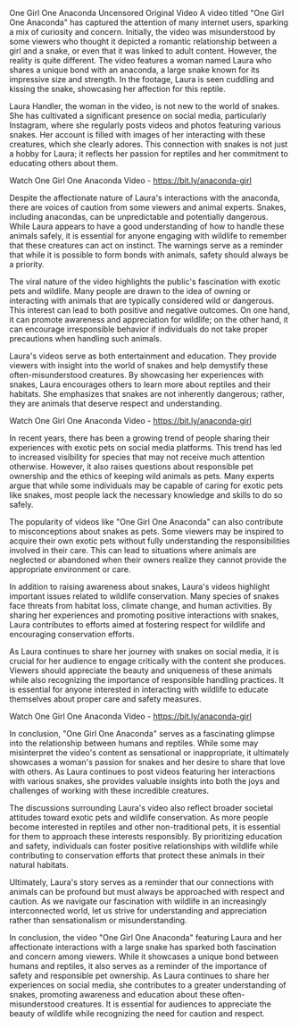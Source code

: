 One Girl One Anaconda Uncensored Original Video 
A video titled "One Girl One Anaconda" has captured the attention of many internet users, sparking a mix of curiosity and concern. Initially, the video was misunderstood by some viewers who thought it depicted a romantic relationship between a girl and a snake, or even that it was linked to adult content. However, the reality is quite different. The video features a woman named Laura who shares a unique bond with an anaconda, a large snake known for its impressive size and strength. In the footage, Laura is seen cuddling and kissing the snake, showcasing her affection for this reptile.

Laura Handler, the woman in the video, is not new to the world of snakes. She has cultivated a significant presence on social media, particularly Instagram, where she regularly posts videos and photos featuring various snakes. Her account is filled with images of her interacting with these creatures, which she clearly adores. This connection with snakes is not just a hobby for Laura; it reflects her passion for reptiles and her commitment to educating others about them.

Watch One Girl One Anaconda Video - https://bit.ly/anaconda-girl

Despite the affectionate nature of Laura's interactions with the anaconda, there are voices of caution from some viewers and animal experts. Snakes, including anacondas, can be unpredictable and potentially dangerous. While Laura appears to have a good understanding of how to handle these animals safely, it is essential for anyone engaging with wildlife to remember that these creatures can act on instinct. The warnings serve as a reminder that while it is possible to form bonds with animals, safety should always be a priority.

The viral nature of the video highlights the public's fascination with exotic pets and wildlife. Many people are drawn to the idea of owning or interacting with animals that are typically considered wild or dangerous. This interest can lead to both positive and negative outcomes. On one hand, it can promote awareness and appreciation for wildlife; on the other hand, it can encourage irresponsible behavior if individuals do not take proper precautions when handling such animals.

Laura's videos serve as both entertainment and education. They provide viewers with insight into the world of snakes and help demystify these often-misunderstood creatures. By showcasing her experiences with snakes, Laura encourages others to learn more about reptiles and their habitats. She emphasizes that snakes are not inherently dangerous; rather, they are animals that deserve respect and understanding.


Watch One Girl One Anaconda Video - https://bit.ly/anaconda-girl


In recent years, there has been a growing trend of people sharing their experiences with exotic pets on social media platforms. This trend has led to increased visibility for species that may not receive much attention otherwise. However, it also raises questions about responsible pet ownership and the ethics of keeping wild animals as pets. Many experts argue that while some individuals may be capable of caring for exotic pets like snakes, most people lack the necessary knowledge and skills to do so safely.

The popularity of videos like "One Girl One Anaconda" can also contribute to misconceptions about snakes as pets. Some viewers may be inspired to acquire their own exotic pets without fully understanding the responsibilities involved in their care. This can lead to situations where animals are neglected or abandoned when their owners realize they cannot provide the appropriate environment or care.

In addition to raising awareness about snakes, Laura's videos highlight important issues related to wildlife conservation. Many species of snakes face threats from habitat loss, climate change, and human activities. By sharing her experiences and promoting positive interactions with snakes, Laura contributes to efforts aimed at fostering respect for wildlife and encouraging conservation efforts.

As Laura continues to share her journey with snakes on social media, it is crucial for her audience to engage critically with the content she produces. Viewers should appreciate the beauty and uniqueness of these animals while also recognizing the importance of responsible handling practices. It is essential for anyone interested in interacting with wildlife to educate themselves about proper care and safety measures.

Watch One Girl One Anaconda Video - https://bit.ly/anaconda-girl

In conclusion, "One Girl One Anaconda" serves as a fascinating glimpse into the relationship between humans and reptiles. While some may misinterpret the video's content as sensational or inappropriate, it ultimately showcases a woman's passion for snakes and her desire to share that love with others. As Laura continues to post videos featuring her interactions with various snakes, she provides valuable insights into both the joys and challenges of working with these incredible creatures.

The discussions surrounding Laura's video also reflect broader societal attitudes toward exotic pets and wildlife conservation. As more people become interested in reptiles and other non-traditional pets, it is essential for them to approach these interests responsibly. By prioritizing education and safety, individuals can foster positive relationships with wildlife while contributing to conservation efforts that protect these animals in their natural habitats.

Ultimately, Laura's story serves as a reminder that our connections with animals can be profound but must always be approached with respect and caution. As we navigate our fascination with wildlife in an increasingly interconnected world, let us strive for understanding and appreciation rather than sensationalism or misunderstanding.

In conclusion, the video "One Girl One Anaconda" featuring Laura and her affectionate interactions with a large snake has sparked both fascination and concern among viewers. While it showcases a unique bond between humans and reptiles, it also serves as a reminder of the importance of safety and responsible pet ownership. As Laura continues to share her experiences on social media, she contributes to a greater understanding of snakes, promoting awareness and education about these often-misunderstood creatures. It is essential for audiences to appreciate the beauty of wildlife while recognizing the need for caution and respect.


